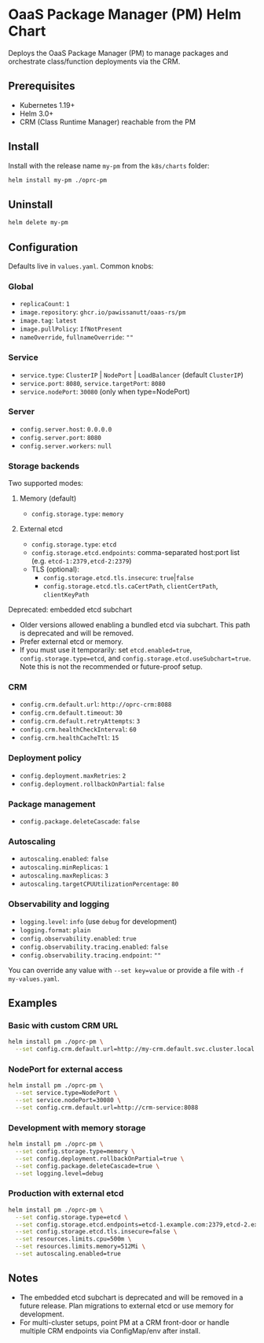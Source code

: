 # OaaS Package Manager (PM) Helm Chart

Deploys the OaaS Package Manager (PM) to manage packages and orchestrate class/function deployments via the CRM.

## Prerequisites

- Kubernetes 1.19+
- Helm 3.0+
- CRM (Class Runtime Manager) reachable from the PM

## Install

Install with the release name `my-pm` from the `k8s/charts` folder:

```bash
helm install my-pm ./oprc-pm
```

## Uninstall

```bash
helm delete my-pm
```

## Configuration

Defaults live in `values.yaml`. Common knobs:

### Global

- `replicaCount`: `1`
- `image.repository`: `ghcr.io/pawissanutt/oaas-rs/pm`
- `image.tag`: `latest`
- `image.pullPolicy`: `IfNotPresent`
- `nameOverride`, `fullnameOverride`: `""`

### Service

- `service.type`: `ClusterIP` \| `NodePort` \| `LoadBalancer` (default `ClusterIP`)
- `service.port`: `8080`, `service.targetPort`: `8080`
- `service.nodePort`: `30080` (only when type=NodePort)

### Server

- `config.server.host`: `0.0.0.0`
- `config.server.port`: `8080`
- `config.server.workers`: `null`

### Storage backends

Two supported modes:

1. Memory (default)
   - `config.storage.type`: `memory`

2. External etcd
   - `config.storage.type`: `etcd`
   - `config.storage.etcd.endpoints`: comma-separated host:port list (e.g. `etcd-1:2379,etcd-2:2379`)
   - TLS (optional):
     - `config.storage.etcd.tls.insecure`: `true`|`false`
     - `config.storage.etcd.tls.caCertPath`, `clientCertPath`, `clientKeyPath`

Deprecated: embedded etcd subchart

- Older versions allowed enabling a bundled etcd via subchart. This path is deprecated and will be removed.
- Prefer external etcd or memory.
- If you must use it temporarily: set `etcd.enabled=true`, `config.storage.type=etcd`, and `config.storage.etcd.useSubchart=true`. Note this is not the recommended or future-proof setup.

### CRM

- `config.crm.default.url`: `http://oprc-crm:8088`
- `config.crm.default.timeout`: `30`
- `config.crm.default.retryAttempts`: `3`
- `config.crm.healthCheckInterval`: `60`
- `config.crm.healthCacheTtl`: `15`

### Deployment policy

- `config.deployment.maxRetries`: `2`
- `config.deployment.rollbackOnPartial`: `false`

### Package management

- `config.package.deleteCascade`: `false`

### Autoscaling

- `autoscaling.enabled`: `false`
- `autoscaling.minReplicas`: `1`
- `autoscaling.maxReplicas`: `3`
- `autoscaling.targetCPUUtilizationPercentage`: `80`

### Observability and logging

- `logging.level`: `info` (use `debug` for development)
- `logging.format`: `plain`
- `config.observability.enabled`: `true`
- `config.observability.tracing.enabled`: `false`
- `config.observability.tracing.endpoint`: `""`

You can override any value with `--set key=value` or provide a file with `-f my-values.yaml`.

## Examples

### Basic with custom CRM URL

```bash
helm install pm ./oprc-pm \
  --set config.crm.default.url=http://my-crm.default.svc.cluster.local:8088
```

### NodePort for external access

```bash
helm install pm ./oprc-pm \
  --set service.type=NodePort \
  --set service.nodePort=30080 \
  --set config.crm.default.url=http://crm-service:8088
```

### Development with memory storage

```bash
helm install pm ./oprc-pm \
  --set config.storage.type=memory \
  --set config.deployment.rollbackOnPartial=true \
  --set config.package.deleteCascade=true \
  --set logging.level=debug
```

### Production with external etcd

```bash
helm install pm ./oprc-pm \
  --set config.storage.type=etcd \
  --set config.storage.etcd.endpoints=etcd-1.example.com:2379,etcd-2.example.com:2379 \
  --set config.storage.etcd.tls.insecure=false \
  --set resources.limits.cpu=500m \
  --set resources.limits.memory=512Mi \
  --set autoscaling.enabled=true
```

## Notes

- The embedded etcd subchart is deprecated and will be removed in a future release. Plan migrations to external etcd or use memory for development.
- For multi-cluster setups, point PM at a CRM front-door or handle multiple CRM endpoints via ConfigMap/env after install.
